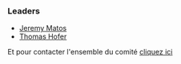 ### Leaders
* [Jeremy Matos](mailto:jeremy.matos@owasp.org)
* [Thomas Hofer](mailto:thomas.hofer@owasp.org)






Et pour contacter l'ensemble du comité [cliquez ici](mailto:owasp-geneva@owasp.org)
